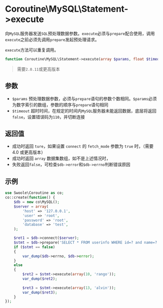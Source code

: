# Coroutine\MySQL\Statement->execute

向`MySQL`服务器发送`SQL`预处理数据参数。`execute`必须与`prepare`配合使用，调用`execute`之前必须先调用`prepare`发起预处理请求。

`execute`方法可以重复调用。

```php
function Coroutine\MySQL\Statement->execute(array $params, float $timeout = -1) : bool
```

> 需要`2.0.11`或更高版本

参数
----
* `$params` 预处理数据参数，必须与`prepare`语句的参数个数相同。`$params`必须为数字索引的数组，参数的顺序与`prepare`语句相同
* `$timeout` 超时时间，在规定的时间内`MySQL`服务器未能返回数据，底层将返回`false`，设置错误码为`110`，并切断连接

返回值
----
* 成功时返回 `ture`，如果设置 `connect` 的 `fetch_mode` 参数为 `true` 时，（需要 4.0 或更高版本）
* 成功时返回 `array` 数据集数组，如不是上述情况时，
* 失败返回`false`，可检查`$db->error`和`$db->errno`判断错误原因

示例
----
```php
use Swoole\Coroutine as co;
co::create(function() {
    $db = new co\MySQL();
    $server = array(
        'host' => '127.0.0.1',
        'user' => 'root',
        'password' => 'root',
        'database' => 'test',
    );

    $ret1 = $db->connect($server);
    $stmt = $db->prepare('SELECT * FROM userinfo WHERE id=? and name=?');
    if ($stmt == false)
    {
		var_dump($db->errno, $db->error);
    }
	else
	{
		$ret2 = $stmt->execute(array(10, 'rango'));
    	var_dump($ret2);
		
		$ret3 = $stmt->execute(array(13, 'alvin'));
    	var_dump($ret3);
	}
});
```